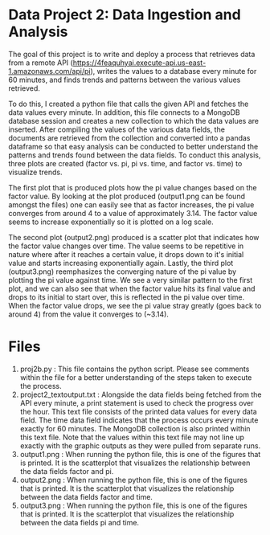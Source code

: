 # Data Project 2: Data Ingestion and Analysis

The goal of this project is to write and deploy a process that retrieves data from a remote API (https://4feaquhyai.execute-api.us-east-1.amazonaws.com/api/pi), writes the values to a database every minute for 60 minutes, and finds trends and patterns between the various values retrieved. 

To do this, I created a python file that calls the given API and fetches the data values every minute. In addition, this file connects to a MongoDB database session and creates a new collection to which the data values are inserted. After compiling the values of the various data fields, the documents are retrieved from the collection and converted into a pandas dataframe so that easy analysis can be conducted to better understand the patterns and trends found between the data fields. To conduct this analysis, three plots are created (factor vs. pi, pi vs. time, and factor vs. time) to visualize trends. 

The first plot that is produced plots how the pi value changes based on the factor value. By looking at the plot produced (output1.png can be found amongst the files) one can easily see that as factor increases, the pi value converges from around 4 to a value of approximately 3.14. The factor value seems to increase exponentially so it is plotted on a log scale. 

The second plot (output2.png) produced is a scatter plot that indicates how the factor value changes over time. The value seems to be repetitive in nature where after it reaches a certain value, it drops down to it's initial value and starts increasing exponentially again. Lastly, the third plot (output3.png) reemphasizes the converging nature of the pi value by plotting the pi value against time. We see a very similar pattern to the first plot, and we can also see that when the factor value hits its final value and drops to its initial to start over, this is reflected in the pi value over time. When the factor value drops, we see the pi value stray greatly (goes back to around 4) from the value it converges to (~3.14). 


# Files

1. proj2b.py : This file contains the python script. Please see comments within the file for a better understanding of the steps taken to execute the process.
2. project2_textoutput.txt : Alongside the data fields being fetched from the API every minute, a print statement is used to check the progress over the hour. This text file consists of the printed data values for every data field. The time data field indicates that the process occurs every minute exactly for 60 minutes. The MongoDB collection is also printed within this text file. Note that the values within this text file may not line up exactly with the graphic outputs as they were pulled from separate runs. 
3. output1.png : When running the python file, this is one of the figures that is printed. It is the scatterplot that visualizes the relationship between the data fields factor and pi. 
4. output2.png : When running the python file, this is one of the figures that is printed. It is the scatterplot that visualizes the relationship between the data fields factor and time. 
5. output3.png : When running the python file, this is one of the figures that is printed. It is the scatterplot that visualizes the relationship between the data fields pi and time. 
 



